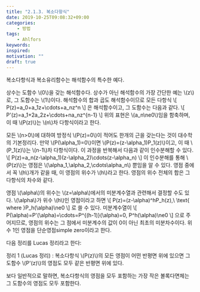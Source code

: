 ```yaml
---
title: "2.1.3. 복소다항식"
date: 2019-10-25T09:08:32+09:00
categories:
    - 방법
tags:
    - Ahlfors
keywords:
inspired:
motivation: ""
draft: true
---
```


복소다항식과 복소유리함수는 해석함수의 특수한 예다.

상수는 도함수 \\(0\\)을 갖는 해석함수다.
상수가 아닌 해석함수의 가장 간단한 예는 \\(z\\)로, 그 도함수는 \\(1\\)이다.
해석함수의 합과 곱도 해석함수이므로 모든 다항식
\\[
P(z)=a_0+a_1z+\cdots+a_nz^n
\\]
은 해석함수이고, 그 도함수는 다음과 같다.
\\[
P'(z)=a_1+2a_2z+\cdots+na_nz^{n-1}
\\]
위의 표현은 \\(a_n\ne0\\)임을 함축하며, 이 때 \\(P(z)\\)는 \\(n\\)차 다항식이라고 한다.

모든 \\(n>0\\)에 대하여 방정식 \\(P(z)=0\\)이 적어도 한개의 근을 갖는다는 것이 대수학의 기본정리다.
만약
\\(P(\alpha_1)=0\\)이면 \\(P(z)=(z-\alpha_1)P_1(z)\\)이고, 이 때 \\(P_1(z)\\)는 \\(n-1\\)차 다항식이다.
이 과정을 반복해서 다음과 같이 인수분해할 수 있다.
\\[
P(z)=a_n(z-\alpha_1)(z-\alpha_2)\cdots(z-\alpha_n)
\\]
이 인수분해를 통해 \\(P(z)\\)는 영점은 \\(\alpha_1,\alpha_2,\cdots\alpha_n\\) 뿐임을 알 수 있다.
영점 중에서 꼭 \\(h\\)개가 같을 때, 이 영점의 위수가 \\(h\\)라고 한다.
영점의 위수 전체의 합은 그 다항식의 차수와 같다.

영점 \\(\alpha\\)의 위수는 \\(z=\alpha\\)에서의 미분계수열과 관련해서 결정할 수도 있다.
\\(\alpha\\)가 위수 \\(h\\)인 영점이라고 하면
\\[
P(z)=(z-\alpha)^hP_h(z),\ \text{ where }P_h(\alpha)\ne0
\\]
로 쓸 수 있다.
미분계수열이
\\[
P(\alpha)=P'(\alpha)=\cdots=P^{(h-1)}(\alpha)=0, P^h(\alpha)\ne0
\\]
으로 주어지므로, 영점의 위수는 그 점에서 미분계수의 값이 0이 아닌 최초의 미분차수이다.
위수 1인 영점을 단순영점simple zero이라고 한다.

다음 정리를 Lucas 정리라고 한다:

정리 1 (Lucas 정리)
: 복소다항식 \\(P(z)\\)의 모든 영점이 어떤 반평면 위에 있으면 그 도함수 \\(P'(z)\\)의 영점도 모두 같은 반평면 위에 있다.

보다 일반적으로 말하면, 복소다항식의 영점을 모두 포함하는 가장 작은 볼록다면체는 그 도함수의 영점도 모두 포함한다.
